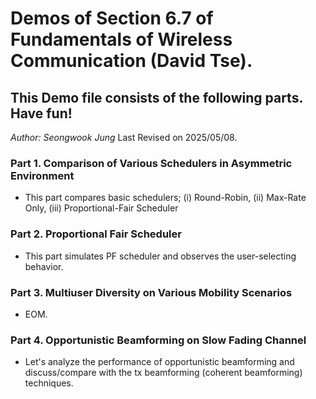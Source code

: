 # Demos of Section 6.7 of Fundamentals of Wireless Communication (David Tse).
## This Demo file consists of the following parts. Have fun!

*Author: Seongwook Jung*
Last Revised on 2025/05/08.

### Part 1. Comparison of Various Schedulers in Asymmetric Environment
- This part compares basic schedulers; (i) Round-Robin, (ii) Max-Rate Only, (iii) Proportional-Fair Scheduler

### Part 2. Proportional Fair Scheduler
- This part simulates PF scheduler and observes the user-selecting behavior.

### Part 3. Multiuser Diversity on Various Mobility Scenarios
- EOM.

### Part 4. Opportunistic Beamforming on Slow Fading Channel
- Let's analyze the performance of opportunistic beamforming and discuss/compare with the tx beamforming (coherent beamforming) techniques. 
